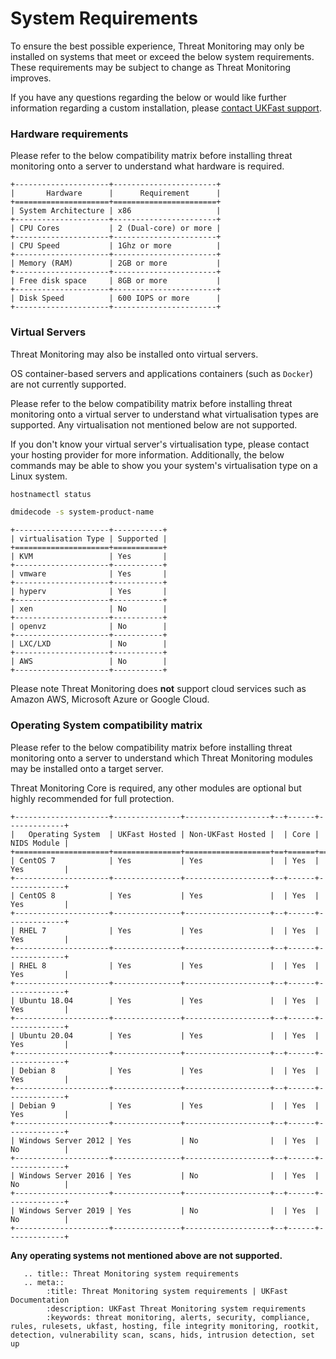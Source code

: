# System Requirements

To ensure the best possible experience, Threat Monitoring may only be installed on systems that meet or exceed the below system requirements. These requirements may be subject to change as Threat Monitoring improves.

If you have any questions regarding the below or would like further information regarding a custom installation, please [contact UKFast support](https://portal.ans.co.uk/pss/create).

### Hardware requirements

Please refer to the below compatibility matrix before installing threat monitoring onto a server to understand what hardware is required.

```eval_rst
+---------------------+-----------------------+
|       Hardware      |      Requirement      |
+=====================+=======================+
| System Architecture | x86                   |
+---------------------+-----------------------+
| CPU Cores           | 2 (Dual-core) or more |
+---------------------+-----------------------+
| CPU Speed           | 1Ghz or more          |
+---------------------+-----------------------+
| Memory (RAM)        | 2GB or more           |
+---------------------+-----------------------+
| Free disk space     | 8GB or more           |
+---------------------+-----------------------+
| Disk Speed          | 600 IOPS or more      |
+---------------------+-----------------------+
```

### Virtual Servers

Threat Monitoring may also be installed onto virtual servers.

OS container-based servers and applications containers (such as `Docker`) are not currently supported.

Please refer to the below compatibility matrix before installing threat monitoring onto a virtual server to understand what virtualisation types are supported. Any virtualisation not mentioned below are not supported.

If you don't know your virtual server's virtualisation type, please contact your hosting provider for more information. Additionally, the below commands may be able to show you your system's virtualisation type on a Linux system.

```bash
hostnamectl status
```

```bash
dmidecode -s system-product-name
```

```eval_rst
+---------------------+-----------+
| virtualisation Type | Supported |
+=====================+===========+
| KVM                 | Yes       |
+---------------------+-----------+
| vmware              | Yes       |
+---------------------+-----------+
| hyperv              | Yes       |
+---------------------+-----------+
| xen                 | No        |
+---------------------+-----------+
| openvz              | No        |
+---------------------+-----------+
| LXC/LXD             | No        |
+---------------------+-----------+
| AWS                 | No        |
+---------------------+-----------+
```

Please note Threat Monitoring does **not** support cloud services such as Amazon AWS, Microsoft Azure or Google Cloud.

### Operating System compatibility matrix

Please refer to the below compatibility matrix before installing threat monitoring onto a server to understand which Threat Monitoring modules may be installed onto a target server.

Threat Monitoring Core is required, any other modules are optional but highly recommended for full protection.

```eval_rst
+---------------------+---------------+-------------------+--+------+-------------+
|   Operating System  | UKFast Hosted | Non-UKFast Hosted |  | Core | NIDS Module |
+=====================+===============+===================+==+======+=============+
| CentOS 7            | Yes           | Yes               |  | Yes  | Yes         |
+---------------------+---------------+-------------------+--+------+-------------+
| CentOS 8            | Yes           | Yes               |  | Yes  | Yes         |
+---------------------+---------------+-------------------+--+------+-------------+
| RHEL 7              | Yes           | Yes               |  | Yes  | Yes         |
+---------------------+---------------+-------------------+--+------+-------------+
| RHEL 8              | Yes           | Yes               |  | Yes  | Yes         |
+---------------------+---------------+-------------------+--+------+-------------+
| Ubuntu 18.04        | Yes           | Yes               |  | Yes  | Yes         |
+---------------------+---------------+-------------------+--+------+-------------+
| Ubuntu 20.04        | Yes           | Yes               |  | Yes  | Yes         |
+---------------------+---------------+-------------------+--+------+-------------+
| Debian 8            | Yes           | Yes               |  | Yes  | Yes         |
+---------------------+---------------+-------------------+--+------+-------------+
| Debian 9            | Yes           | Yes               |  | Yes  | Yes         |
+---------------------+---------------+-------------------+--+------+-------------+
| Windows Server 2012 | Yes           | No                |  | Yes  | No          |
+---------------------+---------------+-------------------+--+------+-------------+
| Windows Server 2016 | Yes           | No                |  | Yes  | No          |
+---------------------+---------------+-------------------+--+------+-------------+
| Windows Server 2019 | Yes           | No                |  | Yes  | No          |
+---------------------+---------------+-------------------+--+------+-------------+
```

**Any operating systems not mentioned above are not supported.**


```eval_rst
   .. title:: Threat Monitoring system requirements
   .. meta::
        :title: Threat Monitoring system requirements | UKFast Documentation
        :description: UKFast Threat Monitoring system requirements
        :keywords: threat monitoring, alerts, security, compliance, rules, rulesets, ukfast, hosting, file integrity monitoring, rootkit, detection, vulnerability scan, scans, hids, intrusion detection, set up
```
